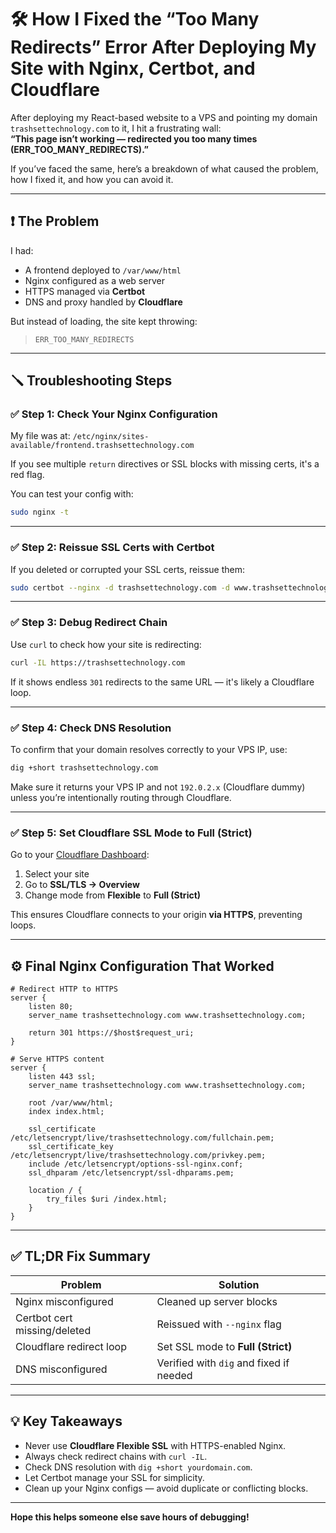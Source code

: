 
# 🛠 How I Fixed the “Too Many Redirects” Error After Deploying My Site with Nginx, Certbot, and Cloudflare

After deploying my React-based website to a VPS and pointing my domain `trashsettechnology.com` to it, I hit a frustrating wall:  
**“This page isn’t working — redirected you too many times (ERR_TOO_MANY_REDIRECTS).”**  

If you’ve faced the same, here’s a breakdown of what caused the problem, how I fixed it, and how you can avoid it.

---

## ❗ The Problem

I had:

- A frontend deployed to `/var/www/html`
- Nginx configured as a web server
- HTTPS managed via **Certbot**
- DNS and proxy handled by **Cloudflare**

But instead of loading, the site kept throwing:

> `ERR_TOO_MANY_REDIRECTS`

---

## 🪛 Troubleshooting Steps

### ✅ Step 1: Check Your Nginx Configuration

My file was at: `/etc/nginx/sites-available/frontend.trashsettechnology.com`

If you see multiple `return` directives or SSL blocks with missing certs, it's a red flag.

You can test your config with:

```bash
sudo nginx -t
```

---

### ✅ Step 2: Reissue SSL Certs with Certbot

If you deleted or corrupted your SSL certs, reissue them:

```bash
sudo certbot --nginx -d trashsettechnology.com -d www.trashsettechnology.com
```

---

### ✅ Step 3: Debug Redirect Chain

Use `curl` to check how your site is redirecting:

```bash
curl -IL https://trashsettechnology.com
```

If it shows endless `301` redirects to the same URL — it's likely a Cloudflare loop.

---

### ✅ Step 4: Check DNS Resolution

To confirm that your domain resolves correctly to your VPS IP, use:

```bash
dig +short trashsettechnology.com
```

Make sure it returns your VPS IP and not `192.0.2.x` (Cloudflare dummy) unless you’re intentionally routing through Cloudflare.

---

### ✅ Step 5: Set Cloudflare SSL Mode to Full (Strict)

Go to your [Cloudflare Dashboard](https://dash.cloudflare.com/):

1. Select your site
2. Go to **SSL/TLS → Overview**
3. Change mode from **Flexible** to **Full (Strict)**

This ensures Cloudflare connects to your origin **via HTTPS**, preventing loops.

---

## ⚙️ Final Nginx Configuration That Worked

```nginx
# Redirect HTTP to HTTPS
server {
    listen 80;
    server_name trashsettechnology.com www.trashsettechnology.com;

    return 301 https://$host$request_uri;
}

# Serve HTTPS content
server {
    listen 443 ssl;
    server_name trashsettechnology.com www.trashsettechnology.com;

    root /var/www/html;
    index index.html;

    ssl_certificate /etc/letsencrypt/live/trashsettechnology.com/fullchain.pem;
    ssl_certificate_key /etc/letsencrypt/live/trashsettechnology.com/privkey.pem;
    include /etc/letsencrypt/options-ssl-nginx.conf;
    ssl_dhparam /etc/letsencrypt/ssl-dhparams.pem;

    location / {
        try_files $uri /index.html;
    }
}
```

---

## ✅ TL;DR Fix Summary

| Problem                        | Solution                                |
|-------------------------------|-----------------------------------------|
| Nginx misconfigured            | Cleaned up server blocks                |
| Certbot cert missing/deleted  | Reissued with `--nginx` flag            |
| Cloudflare redirect loop      | Set SSL mode to **Full (Strict)**       |
| DNS misconfigured             | Verified with `dig` and fixed if needed |

---

## 💡 Key Takeaways

- Never use **Cloudflare Flexible SSL** with HTTPS-enabled Nginx.
- Always check redirect chains with `curl -IL`.
- Check DNS resolution with `dig +short yourdomain.com`.
- Let Certbot manage your SSL for simplicity.
- Clean up your Nginx configs — avoid duplicate or conflicting blocks.

---

**Hope this helps someone else save hours of debugging!**
